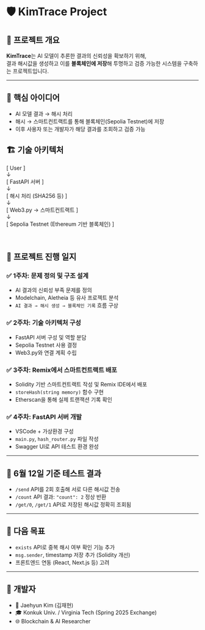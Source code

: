 # 🛡️ KimTrace Project

## 🎯 프로젝트 개요

**KimTrace**는 AI 모델이 추론한 결과의 신뢰성을 확보하기 위해,  
결과 해시값을 생성하고 이를 **블록체인에 저장**해 투명하고 검증 가능한 시스템을 구축하는 프로젝트입니다.

---

## 🧠 핵심 아이디어

- AI 모델 결과 → 해시 처리  
- 해시 → 스마트컨트랙트를 통해 블록체인(Sepolia Testnet)에 저장  
- 이후 사용자 또는 개발자가 해당 결과를 조회하고 검증 가능  



## 🏗️ 기술 아키텍처


[ User ]  
   ↓  
[ FastAPI 서버 ]  
   ↓  
[ 해시 처리 (SHA256 등) ]  
   ↓  
[ Web3.py → 스마트컨트랙트 ]  
   ↓  
[ Sepolia Testnet (Ethereum 기반 블록체인) ]  

<br>


## 📅 프로젝트 진행 일지

### ✅ 1주차: 문제 정의 및 구조 설계
- AI 결과의 신뢰성 부족 문제를 정의
- Modelchain, Aletheia 등 유사 프로젝트 분석
- `AI 결과 → 해시 생성 → 블록체인 기록` 흐름 구상

### ✅ 2주차: 기술 아키텍처 구성
- FastAPI 서버 구성 및 역할 분담
- Sepolia Testnet 사용 결정
- Web3.py와 연결 계획 수립

### ✅ 3주차: Remix에서 스마트컨트랙트 배포
- Solidity 기반 스마트컨트랙트 작성 및 Remix IDE에서 배포
- `storeHash(string memory)` 함수 구현
- Etherscan을 통해 실제 트랜잭션 기록 확인

### ✅ 4주차: FastAPI 서버 개발
- VSCode + 가상환경 구성
- `main.py`, `hash_router.py` 파일 작성
- Swagger UI로 API 테스트 환경 완성

---

## 🧪 6월 12일 기준 테스트 결과

- `/send` API를 2회 호출해 서로 다른 해시값 전송  
- `/count` API 결과: `"count": 2` 정상 반환  
- `/get/0`, `/get/1` API로 저장된 해시값 정확히 조회됨

---

## 📌 다음 목표

- `exists` API로 중복 해시 여부 확인 기능 추가
- `msg.sender`, timestamp 저장 추가 (Solidity 개선)
- 프론트엔드 연동 (React, Next.js 등) 고려

---

## 🙌 개발자

- 👤 Jaehyun Kim (김재현)  
- 🎓 Konkuk Univ. / Virginia Tech (Spring 2025 Exchange)  
- 🌐 Blockchain & AI Researcher  
